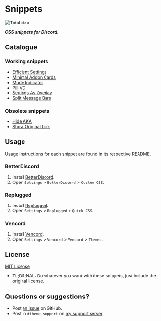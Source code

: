 # Snippets
![Total size](https://img.shields.io/github/repo-size/MiniDiscordThemes/Snippets?style=flat-square "Total size")

***CSS snippets for Discord.***

## Catalogue
### Working snippets
- [Efficient Settings](EfficientSettings)
- [Minimal Addon Cards](MinimalAddonCards)
- [Mode Indicator](ModeIndicator)
- [Pill VC](PillVC)
- [Settings As Overlay](SettingsAsOverlay)
- [Split Message Bars](SplitMessageBars)

### Obsolete snippets
- [Hide AKA](HideAKA)
- [Show Original Link](ShowOriginalLink)

## Usage
Usage instructions for each snippet are found in its respective README.

### BetterDiscord
1. Install [BetterDiscord](https://betterdiscord.app/).
2. Open `Settings` > `BetterDiscord` > `Custom CSS`.

### Replugged
1. Install [Replugged](https://replugged.dev/).
2. Open `Settings` > `Replugged` > `Quick CSS`.

### Vencord
1. Install [Vencord](https://github.com/Vendicated/Vencord).
2. Open `Settings` > `Vencord` > `Vencord` > `Themes`.

## License
[MIT License](https://github.com/MiniDiscordThemes/Snippets/blob/main/LICENSE)
- <span title="Too long; didn't read; not a lawyer">TL;DR;NAL</span>: Do whatever you want with these snippets, just include the original license.

## Questions or suggestions?
- Post [an issue](https://github.com/MiniDiscordThemes/Snippets/issues) on GitHub.
- Post in `#theme-support` on [my support server](https://discord.gg/uy8nKQVatp).